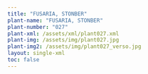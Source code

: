 ```yaml
---
title: "FUSARIA, STONBER"
plant-name: "FUSARIA, STONBER"
plant-number: "027"
plant-xml: /assets/xml/plant027.xml
plant-img: /assets/img/plant027.jpg
plant-img2: /assets/img/plant027_verso.jpg
layout: single-xml
toc: false
---
```


